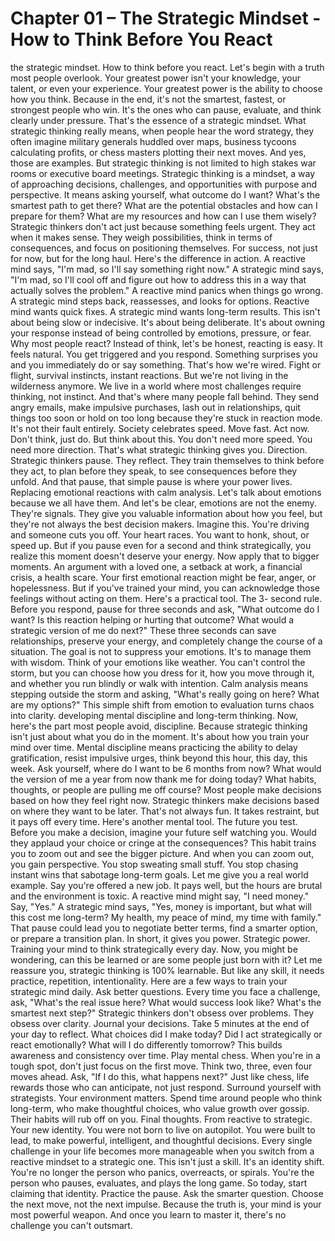 # Chapter 01 – The Strategic Mindset - How to Think Before You React

the strategic mindset. How to think before you react. Let's begin with a truth most people overlook. Your greatest power isn't your knowledge, your talent, or even your experience. Your greatest power is the ability to choose how you think. Because in the end, it's not the smartest, fastest, or strongest people who win. It's the ones who can pause, evaluate, and think clearly under pressure. That's the essence of a strategic mindset. What strategic thinking really means, when people hear the word strategy, they often imagine military generals huddled over maps, business tycoons calculating profits, or chess masters plotting their next moves. And yes, those are examples. But strategic thinking is not limited to high stakes war rooms or executive board meetings. Strategic thinking is a mindset, a way of approaching decisions, challenges, and opportunities with purpose and perspective. It means asking yourself, what outcome do I want? What's the smartest path to get there? What are the potential obstacles and how can I prepare for them? What are my resources and how can I use them wisely? Strategic thinkers don't act just because something feels urgent. They act when it makes sense. They weigh possibilities, think in terms of consequences, and focus on positioning themselves. For success, not just for now, but for the long haul. Here's the difference in action. A reactive mind says, "I'm mad, so I'll say something right now." A strategic mind says, "I'm mad, so I'll cool off and figure out how to address this in a way that actually solves the problem." A reactive mind panics when things go wrong. A strategic mind steps back, reassesses, and looks for options. Reactive mind wants quick fixes. A strategic mind wants long-term results. This isn't about being slow or indecisive. It's about being deliberate. It's about owning your response instead of being controlled by emotions, pressure, or fear. Why most people react? Instead of think, let's be honest, reacting is easy. It feels natural. You get triggered and you respond. Something surprises you and you immediately do or say something. That's how we're wired. Fight or flight, survival instincts, instant reactions. But we're not living in the wilderness anymore. We live in a world where most challenges require thinking, not instinct. And that's where many people fall behind. They send angry emails, make impulsive purchases, lash out in relationships, quit things too soon or hold on too long because they're stuck in reaction mode. It's not their fault entirely. Society celebrates speed. Move fast. Act now. Don't think, just do. But think about this. You don't need more speed. You need more direction. That's what strategic thinking gives you. Direction. Strategic thinkers pause. They reflect. They train themselves to think before they act, to plan before they speak, to see consequences before they unfold. And that pause, that simple pause is where your power lives. Replacing emotional reactions with calm analysis. Let's talk about emotions because we all have them. And let's be clear, emotions are not the enemy. They're signals. They give you valuable information about how you feel, but they're not always the best decision makers. Imagine this. You're driving and someone cuts you off. Your heart races. You want to honk, shout, or speed up. But if you pause even for a second and think strategically, you realize this moment doesn't deserve your energy. Now apply that to bigger moments. An argument with a loved one, a setback at work, a financial crisis, a health scare. Your first emotional reaction might be fear, anger, or hopelessness. But if you've trained your mind, you can acknowledge those feelings without acting on them. Here's a practical tool. The 3- second rule. Before you respond, pause for three seconds and ask, "What outcome do I want? Is this reaction helping or hurting that outcome? What would a strategic version of me do next?" These three seconds can save relationships, preserve your energy, and completely change the course of a situation. The goal is not to suppress your emotions. It's to manage them with wisdom. Think of your emotions like weather. You can't control the storm, but you can choose how you dress for it, how you move through it, and whether you run blindly or walk with intention. Calm analysis means stepping outside the storm and asking, "What's really going on here? What are my options?" This simple shift from emotion to evaluation turns chaos into clarity. developing mental discipline and long-term thinking. Now, here's the part most people avoid, discipline. Because strategic thinking isn't just about what you do in the moment. It's about how you train your mind over time. Mental discipline means practicing the ability to delay gratification, resist impulsive urges, think beyond this hour, this day, this week. Ask yourself, where do I want to be 6 months from now? What would the version of me a year from now thank me for doing today? What habits, thoughts, or people are pulling me off course? Most people make decisions based on how they feel right now. Strategic thinkers make decisions based on where they want to be later. That's not always fun. It takes restraint, but it pays off every time. Here's another mental tool. The future you test. Before you make a decision, imagine your future self watching you. Would they applaud your choice or cringe at the consequences? This habit trains you to zoom out and see the bigger picture. And when you can zoom out, you gain perspective. You stop sweating small stuff. You stop chasing instant wins that sabotage long-term goals. Let me give you a real world example. Say you're offered a new job. It pays well, but the hours are brutal and the environment is toxic. A reactive mind might say, "I need money." Say, "Yes." A strategic mind says, "Yes, money is important, but what will this cost me long-term? My health, my peace of mind, my time with family." That pause could lead you to negotiate better terms, find a smarter option, or prepare a transition plan. In short, it gives you power. Strategic power. Training your mind to think strategically every day. Now, you might be wondering, can this be learned or are some people just born with it? Let me reassure you, strategic thinking is 100% learnable. But like any skill, it needs practice, repetition, intentionality. Here are a few ways to train your strategic mind daily. Ask better questions. Every time you face a challenge, ask, "What's the real issue here? What would success look like? What's the smartest next step?" Strategic thinkers don't obsess over problems. They obsess over clarity. Journal your decisions. Take 5 minutes at the end of your day to reflect. What choices did I make today? Did I act strategically or react emotionally? What will I do differently tomorrow? This builds awareness and consistency over time. Play mental chess. When you're in a tough spot, don't just focus on the first move. Think two, three, even four moves ahead. Ask, "If I do this, what happens next?" Just like chess, life rewards those who can anticipate, not just respond. Surround yourself with strategists. Your environment matters. Spend time around people who think long-term, who make thoughtful choices, who value growth over gossip. Their habits will rub off on you. Final thoughts. From reactive to strategic. Your new identity. You were not born to live on autopilot. You were built to lead, to make powerful, intelligent, and thoughtful decisions. Every single challenge in your life becomes more manageable when you switch from a reactive mindset to a strategic one. This isn't just a skill. It's an identity shift. You're no longer the person who panics, overreacts, or spirals. You're the person who pauses, evaluates, and plays the long game. So today, start claiming that identity. Practice the pause. Ask the smarter question. Choose the next move, not the next impulse. Because the truth is, your mind is your most powerful weapon. And once you learn to master it, there's no challenge you can't outsmart.